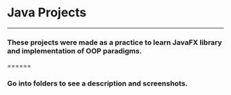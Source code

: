# Java Projects
------
### These projects were made as a practice to learn JavaFX library and implementation of OOP paradigms.
======

### Go into folders to see a description and screenshots.
